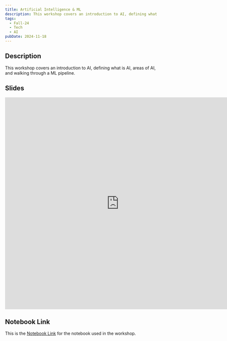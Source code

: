 ```yaml
---
title: Artificial Intelligence & ML
description: This workshop covers an introduction to AI, defining what is AI, areas of AI, and walking through a ML pipeline.
tags:
  - Fall-24
  - Tech
  - AI
pubDate: 2024-11-18
---
```


## Description

This workshop covers an introduction to AI, defining what is AI, areas of AI, and walking through a ML pipeline.

## Slides

<iframe src="https://docs.google.com/presentation/d/e/2PACX-1vR7cASHwwJ1ODIhYEE46HtbusHw_aPStzY_iVfqawaZJkjucv_fA72N7Aljp8mtXkxheuWZY5vWKVa1/embed?start=false&loop=false&delayms=3000" frameborder="0" width="750" height="700" allowfullscreen="true" mozallowfullscreen="true" webkitallowfullscreen="true"></iframe>

## Notebook Link

This is the [Notebook Link](https://drive.google.com/file/d/1p7KQ7dg6bkilei3WIie8WRRCzMcwwV0R/view?usp=sharing) for the notebook used in the workshop.